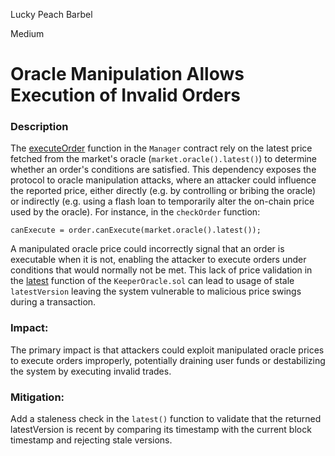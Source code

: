 Lucky Peach Barbel

Medium

# Oracle Manipulation Allows Execution of Invalid Orders

### Description
The [executeOrder](https://github.com/sherlock-audit/2025-01-perennial-v2-4-update/blob/main/perennial-v2/packages/periphery/contracts/TriggerOrders/Manager.sol#L141) function in the `Manager` contract rely on the latest price fetched from the market's oracle (`market.oracle().latest()`) to determine whether an order's conditions are satisfied. This dependency exposes the protocol to oracle manipulation attacks, where an attacker could influence the reported price, either directly (e.g. by controlling or bribing the oracle) or indirectly (e.g. using a flash loan to temporarily alter the on-chain price used by the oracle). For instance, in the `checkOrder` function:  
```solidity
canExecute = order.canExecute(market.oracle().latest());
```  
A manipulated oracle price could incorrectly signal that an order is executable when it is not, enabling the attacker to execute orders under conditions that would normally not be met. This lack of price validation in the [latest](https://github.com/sherlock-audit/2025-01-perennial-v2-4-update/blob/main/perennial-v2/packages/oracle/contracts/keeper/KeeperOracle.sol#L115-L117) function of the `KeeperOracle.sol` can lead to usage of stale `latestVersion` leaving the system vulnerable to malicious price swings during a transaction.

### **Impact:**  
The primary impact is that attackers could exploit manipulated oracle prices to execute orders improperly, potentially draining user funds or destabilizing the system by executing invalid trades.

### **Mitigation:**  
Add a staleness check in the `latest()` function to validate that the returned latestVersion is recent by comparing its timestamp with the current block timestamp and rejecting stale versions.